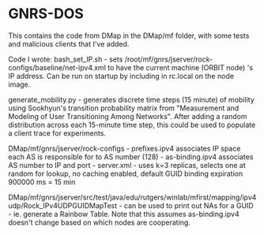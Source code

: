 # GNRS-DOS

This contains the code from DMap in the DMap/mf folder, with some tests and malicious clients that I've added. 

Code I wrote: 
bash_set_IP.sh - sets /root/mf/gnrs/jserver/rock-configs/baseline/net-ipv4.xml to have the current machine (ORBIT node) 's IP address. 
Can be run on startup by including in rc.local on the node image. 

generate_mobility.py - generates discrete time steps (15 minute) of mobility using Sookhyun's transition probability matrix from 
"Measurement and Modeling of User Transitioning Among Networks". After adding a random distribution across each 15-minute time step, 
this could be used to populate a client trace for experiments. 

DMap/mf/gnrs/jserver/rock-configs
    - prefixes.ipv4 associates IP space each AS is responsible for to AS number (128)
    - as-binding.ipv4 associates AS number to IP and port
    - server.xml - uses k=3 replicas, selects one at random for lookup, no caching enabled, 
        default GUID binding expiration 900000 ms = 15 min 

DMap/mf/gnrs/jserver/src/test/java/edu/rutgers/winlab/mfirst/mapping/ipv4udp/Rock_IPv4UDPGUIDMapTest - can be used to print out 
NAs for a GUID - ie. generate a Rainbow Table. Note that this assumes as-binding.ipv4 doesn't change based on which nodes are cooperating. 
